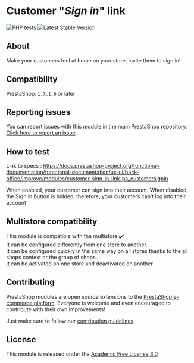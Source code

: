 # Customer "_Sign in_" link

![PHP tests](https://github.com/PrestaShop/ps_customersignin/workflows/PHP%20tests/badge.svg)
[![Latest Stable Version](https://poser.pugx.org/PrestaShop/ps_customersignin/v)](//packagist.org/packages/PrestaShop/ps_customersignin)

## About

Make your customers feel at home on your store, invite them to sign in!

## Compatibility

PrestaShop: `1.7.1.0` or later

## Reporting issues

You can report issues with this module in the main PrestaShop repository. [Click here to report an issue][report-issue]. 

## How to test

Link to specs : https://docs.prestashop-project.org/functional-documentation/functional-documentation/ux-ui/back-office/improve/modules/customer-sign-in-link-ps_customersignin

When enabled, your customer can sign into their account.
When disabled, the Sign in button is hidden, therefore, your customers can’t log into their account

## Multistore compatibility

This module is compatible with the multistore :heavy_check_mark: <br/>
It can be configured differently from one store to another.<br/>
It can be configured quickly in the same way on all stores thanks to the all shops context or the group of shops.<br/>
It can be activated on one store and deactivated on another

## Contributing

PrestaShop modules are open source extensions to the [PrestaShop e-commerce platform][prestashop]. Everyone is welcome and even encouraged to contribute with their own improvements!

Just make sure to follow our [contribution guidelines][contribution-guidelines].

## License

This module is released under the [Academic Free License 3.0][AFL-3.0] 

[report-issue]: https://github.com/PrestaShop/PrestaShop/issues/new/choose
[prestashop]: https://www.prestashop-project.org/
[contribution-guidelines]: https://devdocs.prestashop.com/1.7/contribute/contribution-guidelines/project-modules/
[AFL-3.0]: https://opensource.org/licenses/AFL-3.0
